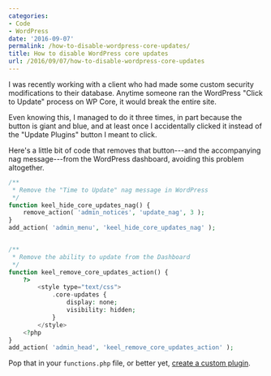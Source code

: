 ```yaml
---
categories:
- Code
- WordPress
date: '2016-09-07'
permalink: /how-to-disable-wordpress-core-updates/
title: How to disable WordPress core updates
url: /2016/09/07/how-to-disable-wordpress-core-updates
---
```


I was recently working with a client who had made some custom security modifications to their database. Anytime someone ran the WordPress "Click to Update" process on WP Core, it would break the entire site.

Even knowing this, I managed to do it three times, in part because the button is giant and blue, and at least once I accidentally clicked it instead of the "Update Plugins" button I meant to click.

Here's a little bit of code that removes that button---and the accompanying nag message---from the WordPress dashboard, avoiding this problem altogether.

```php
/**
 * Remove the "Time to Update" nag message in WordPress
 */
function keel_hide_core_updates_nag() {
    remove_action( 'admin_notices', 'update_nag', 3 );
}
add_action( 'admin_menu', 'keel_hide_core_updates_nag' );


/**
 * Remove the ability to update from the Dashboard
 */
function keel_remove_core_updates_action() {
	?>
		<style type="text/css">
			.core-updates {
				display: none;
				visibility: hidden;
			}
		</style>
	<?php
}
add_action( 'admin_head', 'keel_remove_core_updates_action' );
```

Pop that in your `functions.php` file, or better yet, [create a custom plugin](https://github.com/cferdinandi/gmt-disable-wp-core-updates).